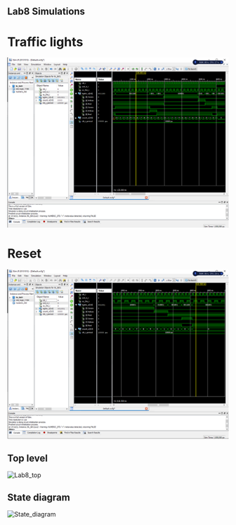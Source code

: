 ## Lab8 Simulations 

# Traffic lights
![Trafic_lights](../Screens/Lab8_traffic_lights.png)

# Reset
![Lab8_reset](../Screens/Lab8_reset.png)

## Top level
![Lab8_top](../Screens/Lab8_top_level.png)

## State diagram
![State_diagram](../Screens/Lab8_state_diagram.png)
